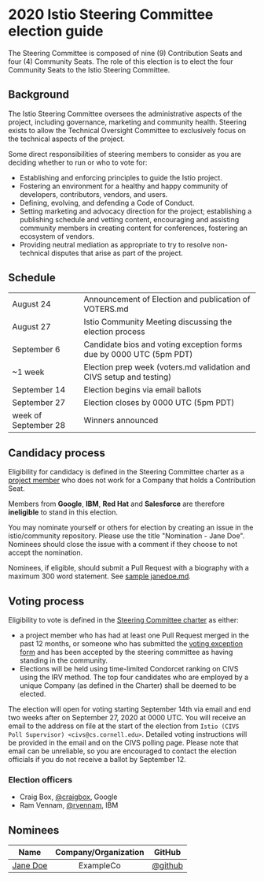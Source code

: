# 2020 Istio Steering Committee election guide

The Steering Committee is composed of nine (9) Contribution Seats and four (4) Community Seats. The role of this election is to elect the four Community Seats to the Istio Steering Committee.

## Background

The Istio Steering Committee oversees the administrative aspects of the project, including governance, marketing and community health. Steering exists to allow the Technical Oversight Committee to exclusively focus on the technical aspects of the project.

Some direct responsibilities of steering members to consider as you are deciding whether to run or who to vote for:

- Establishing and enforcing principles to guide the Istio project.
- Fostering an environment for a healthy and happy community of developers, contributors, vendors, and users.
- Defining, evolving, and defending a Code of Conduct.
- Setting marketing and advocacy direction for the project; establishing a publishing schedule and vetting content, encouraging and assisting community members in creating content for conferences, fostering an ecosystem of vendors.
- Providing neutral mediation as appropriate to try to resolve non-technical disputes that arise as part of the project.

## Schedule

| | |
|-----|-----|
| August 24 | Announcement of Election and publication of VOTERS.md |
| August 27 | Istio Community Meeting discussing the election process |
| September 6 | Candidate bios and voting exception forms due by 0000 UTC (5pm PDT) |
| ~1 week | Election prep week (voters.md validation and CIVS setup and testing) |
| September 14 | Election begins via email ballots |
| September 27 | Election closes by 0000 UTC (5pm PDT) |
| week of September 28 | Winners announced |

## Candidacy process

Eligibility for candidacy is defined in the Steering Committee charter as a [project member](../../../ROLES.md#member) who does not work for a Company that holds a Contribution Seat.

Members from **Google**, **IBM**, **Red Hat** and **Salesforce** are therefore **ineligible** to stand in this election.

You may nominate yourself or others for election by creating an issue in the istio/community repository.  Please use the title "Nomination - Jane Doe".  Nominees should close the issue with a comment if they choose to not accept the nomination.

Nominees, if eligible, should submit a Pull Request with a biography with a maximum 300 word statement. See [sample janedoe.md](janedoe.md).

## Voting process

Eligibility to vote is defined in the [Steering Committee charter](../../CHARTER.md) as either:

- a project member who has had at least one Pull Request merged in the past 12 months, or
someone who has submitted the [voting exception form](https://forms.gle/jeZd9Qs9smabXod67) and has been accepted by the steering committee as having standing in the community.
- Elections will be held using time-limited Condorcet ranking on CIVS using the IRV method. 
The top four candidates who are employed by a unique Company (as defined in the Charter) shall be deemed to be elected.

The election will open for voting starting September 14th via email and end two weeks after on September 27, 2020 at 0000 UTC. You will receive an email to the address on file at the start of the election from `Istio (CIVS Poll Supervisor) <civs@cs.cornell.edu>`. Detailed voting instructions will be provided in the email and on the CIVS polling page. Please note that email can be unreliable, so you are encouraged to contact the election officials if you do not receive a ballot by September 12.

### Election officers

- Craig Box, [@craigbox](https://github.com/craigbox), Google
- Ram Vennam, [@rvennam](https://github.com/rvennam), IBM

## Nominees

|            Name            | Company/Organization |                        GitHub                        |
|:--------------------------:|:--------------------:|:----------------------------------------------------:|
| [Jane Doe](janedoe.md)     |      ExampleCo       | [@github](https://github.com)                        |